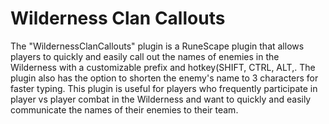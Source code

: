 # Wilderness Clan Callouts

The "WildernessClanCallouts" plugin is a RuneScape plugin that allows players to quickly and easily call out the names of enemies in the Wilderness with a customizable prefix and hotkey(SHIFT, CTRL, ALT,. The plugin also has the option to shorten the enemy's name to 3 characters for faster typing. This plugin is useful for players who frequently participate in player vs player combat in the Wilderness and want to quickly and easily communicate the names of their enemies to their team.